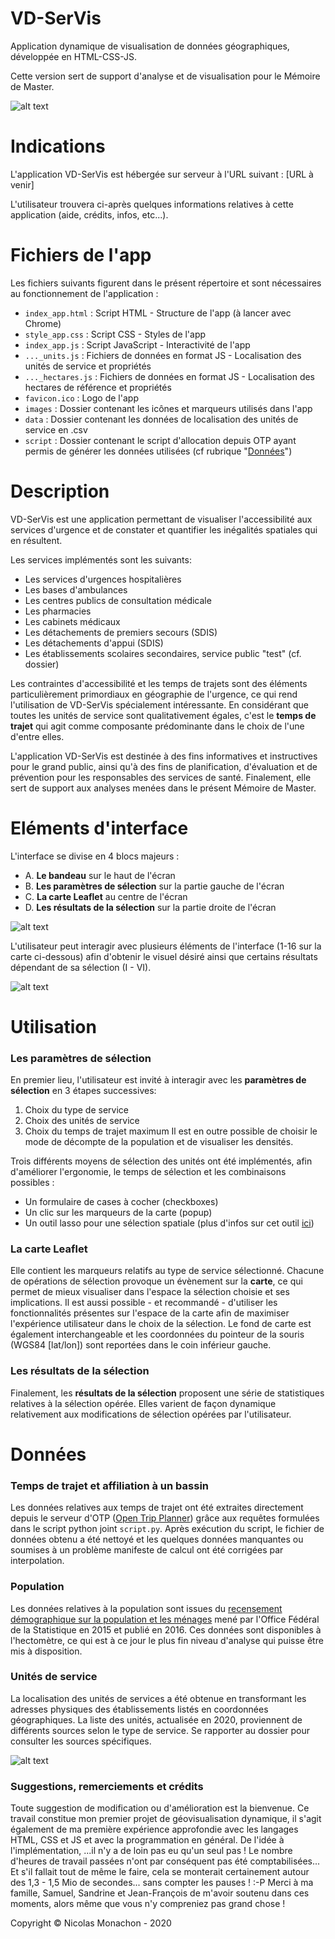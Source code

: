 # VD-SerVis

Application dynamique de visualisation de données géographiques, développée en HTML-CSS-JS.

Cette version sert de support d'analyse et de visualisation pour le Mémoire de Master.


![alt text](https://github.com/nmonach2/VD-SerVis/blob/master/images/CaptureAppli.JPG)



# Indications
L'application VD-SerVis est hébergée sur serveur à l'URL suivant : [URL à venir]

L'utilisateur trouvera ci-après quelques informations relatives à cette application (aide, crédits, infos, etc...).

# Fichiers de l'app
Les fichiers suivants figurent dans le présent répertoire et sont nécessaires au fonctionnement de l'application :
- `index_app.html` :  Script HTML - Structure de l'app (à lancer avec Chrome)
- `style_app.css` :   Script CSS - Styles de l'app
- `index_app.js` :    Script JavaScript - Interactivité de l'app
- `..._units.js` :    Fichiers de données en format JS - Localisation des unités de service et propriétés
- `..._hectares.js` : Fichiers de données en format JS - Localisation des hectares de référence et propriétés
- `favicon.ico` :     Logo de l'app
- `images` :          Dossier contenant les icônes et marqueurs utilisés dans l'app
- `data` :            Dossier contenant les données de localisation des unités de service en .csv
- `script` :          Dossier contenant le script d'allocation depuis OTP ayant permis de générer les données utilisées (cf rubrique "[Données](https://github.com/nmonach2/VD-SerVis/blob/master/README.md#donn%C3%A9es)")



# Description

VD-SerVis est une application permettant de visualiser l'accessibilité aux services d'urgence et de constater et quantifier les inégalités spatiales qui en résultent. 

Les services implémentés sont les suivants:
- Les services d'urgences hospitalières
- Les bases d'ambulances
- Les centres publics de consultation médicale
- Les pharmacies
- Les cabinets médicaux
- Les détachements de premiers secours (SDIS)
- Les détachements d'appui (SDIS)
- Les établissements scolaires secondaires, service public "test" (cf. dossier)

Les contraintes d'accessibilité et les temps de trajets sont des éléments particulièrement primordiaux en géographie de l'urgence, ce qui rend l'utilisation de VD-SerVis spécialement intéressante. En considérant que toutes les unités de service sont qualitativement égales, c'est le **temps de trajet** qui agit comme composante prédominante dans le choix de l'une d'entre elles. 

L'application VD-SerVis est destinée à des fins informatives et instructives pour le grand public, ainsi qu'à des fins de planification, d'évaluation et de prévention pour les responsables des services de santé. Finalement, elle sert de support aux analyses menées dans le présent Mémoire de Master.


# Eléments d'interface

L'interface se divise en 4 blocs majeurs :
- A. **Le bandeau** sur le haut de l'écran
- B. **Les paramètres de sélection** sur la partie gauche de l'écran
- C. **La carte Leaflet** au centre de l'écran
- D. **Les résultats de la sélection** sur la partie droite de l'écran

![alt text](https://github.com/nmonach2/VD-SerVis/blob/master/images/blocs.png)

L'utilisateur peut interagir avec plusieurs éléments de l'interface (1-16 sur la carte ci-dessous) afin d'obtenir le visuel désiré ainsi que certains résultats dépendant de sa sélection (I - VI).

![alt text](https://github.com/nmonach2/VD-SerVis/blob/master/images/interface.png)



# Utilisation

### Les paramètres de sélection

En premier lieu, l'utilisateur est invité à interagir avec les **paramètres de sélection** en 3 étapes successives:
1. Choix du type de service
2. Choix des unités de service
3. Choix du temps de trajet maximum
Il est en outre possible de choisir le mode de décompte de la population et de visualiser les densités.

Trois différents moyens de sélection des unités ont été implémentés, afin d'améliorer l'ergonomie, le temps de sélection et les combinaisons possibles :
- Un formulaire de cases à cocher (checkboxes)
- Un clic sur les marqueurs de la carte (popup)
- Un outil lasso pour une sélection spatiale (plus d'infos sur cet outil [ici](https://github.com/zakjan/leaflet-lasso))

### La carte Leaflet

Elle contient les marqueurs relatifs au type de service sélectionné. Chacune de opérations de sélection provoque un évènement sur la **carte**, ce qui permet de mieux visualiser dans l'espace la sélection choisie et ses implications. Il est aussi possible - et recommandé - d'utiliser les fonctionnalités présentes sur l'espace de la carte afin de maximiser l'expérience utilisateur dans le choix de la sélection. Le fond de carte est également interchangeable et les coordonnées du pointeur de la souris (WGS84 [lat/lon]) sont reportées dans le coin inférieur gauche. 

### Les résultats de la sélection 

Finalement, les **résultats de la sélection** proposent une série de statistiques relatives à la sélection opérée. Elles varient de façon dynamique relativement aux modifications de sélection opérées par l'utilisateur.



# Données

### Temps de trajet et affiliation à un bassin
Les données relatives aux temps de trajet ont été extraites directement depuis le serveur d'OTP ([Open Trip Planner]( https://www.opentripplanner.org/)) grâce aux requêtes formulées dans le script python joint `script.py`. Après exécution du script, le fichier de données obtenu a été nettoyé et les quelques données manquantes ou soumises à un problème manifeste de calcul ont été corrigées par interpolation.

### Population
Les données relatives à la population sont issues du [recensement démographique sur la population et les ménages](https://www.bfs.admin.ch/bfs/fr/home/actualites/quoi-de-neuf.assetdetail.1442443.html) mené par l'Office Fédéral de la Statistique en 2015 et publié en 2016. Ces données sont disponibles à l'hectomètre, ce qui est à ce jour le plus fin niveau d'analyse qui puisse être mis à disposition.

### Unités de service
La localisation des unités de services a été obtenue en transformant les adresses physiques des établissements listés en coordonnées géographiques. La liste des unités, actualisée en 2020, proviennent de différents sources selon le type de service. Se rapporter au dossier pour consulter les sources spécifiques.

![alt text](https://github.com/nmonach2/VD-SerVis/blob/master/images/CaptureAppli2.JPG)

### Suggestions, remerciements et crédits
Toute suggestion de modification ou d'amélioration est la bienvenue.
Ce travail constitue mon premier projet de géovisualisation dynamique, il s'agit également de ma première expérience approfondie avec les langages HTML, CSS et JS et avec la programmation en général. De l'idée à l'implémentation, ...il n'y a de loin pas eu qu'un seul pas ! Le nombre d'heures de travail passées n'ont par conséquent pas été comptabilisées... Et s'il fallait tout de même le faire, cela se monterait certainement autour des 1,3 - 1,5 Mio de secondes... sans compter les pauses ! :-P
Merci à ma famille, Samuel, Sandrine et Jean-François de m'avoir soutenu dans ces moments, alors même que vous n'y compreniez pas grand chose ! 

Copyright © Nicolas Monachon - 2020
